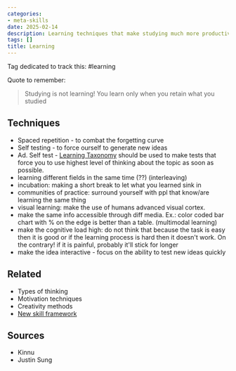 ```yaml
---
categories:
- meta-skills
date: 2025-02-14
description: Learning techniques that make studying much more productive
tags: []
title: Learning
---
```


Tag dedicated to track this: #learning  

Quote to remember:

> Studying is not learning! You learn only when you retain what you studied

## Techniques

- Spaced repetition - to combat the forgetting curve
- Self testing - to force ourself to generate new ideas
- Ad. Self test - [Learning Taxonomy](Learning%20Taxonomy.md) should be used to make tests that force you to use highest level of thinking about the topic as soon as possible.
- learning different fields in the same time (??) (interleaving)
- incubation: making a short break to let what you learned sink in
- communities of practice: surround yourself with ppl that know/are learning the same thing
- visual learning: make the use of humans advanced visual cortex. 
- make the same info accessible through diff media. Ex.: color coded bar chart with % on the edge is better than a table. (multimodal learning)
- make the cognitive load high: do not think that because the task is easy then it is good or if the learning process is hard then it doesn't work. On the contrary! if it is painful, probably it'll stick for longer
- make the idea interactive - focus on the ability to test new ideas quickly 

## Related

- Types of thinking
- Motivation techniques
- Creativity methods
- [New skill framework](New%20skill%20framework.md)

## Sources

- Kinnu
- Justin Sung
